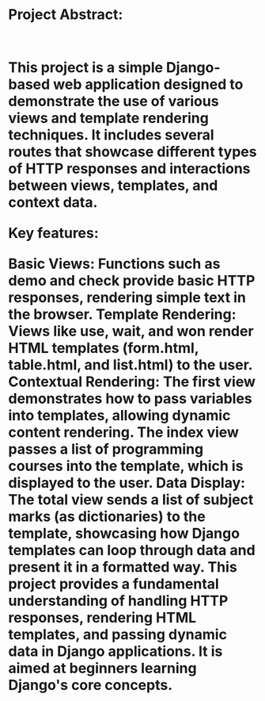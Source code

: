 <h1>Project Abstract:<h1><br>
This project is a simple Django-based web application designed to demonstrate the use of various views and template rendering techniques. It includes several routes that showcase different types of HTTP responses and interactions between views, templates, and context data.

Key features:

Basic Views: Functions such as demo and check provide basic HTTP responses, rendering simple text in the browser.
Template Rendering: Views like use, wait, and won render HTML templates (form.html, table.html, and list.html) to the user.
Contextual Rendering: The first view demonstrates how to pass variables into templates, allowing dynamic content rendering. The index view passes a list of programming courses into the template, which is displayed to the user.
Data Display: The total view sends a list of subject marks (as dictionaries) to the template, showcasing how Django templates can loop through data and present it in a formatted way.
This project provides a fundamental understanding of handling HTTP responses, rendering HTML templates, and passing dynamic data in Django applications. It is aimed at beginners learning Django's core concepts.
